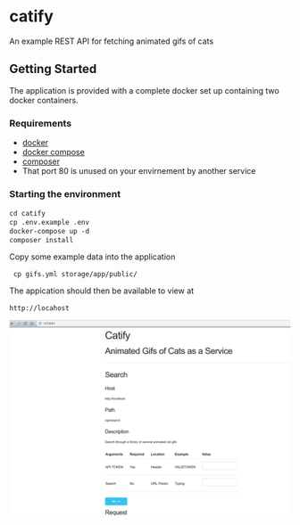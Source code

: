 # catify
An example REST API for fetching animated gifs of cats

## Getting Started

The application is provided with a complete docker set up containing two docker containers. 

### Requirements

* [docker](https://docs.docker.com/install/)
* [docker compose](https://docs.docker.com/compose/install/)
* [composer](https://getcomposer.org/download/)
* That port 80 is unused on your envirnement by another service

### Starting the environment

    cd catify
    cp .env.example .env
    docker-compose up -d
    composer install
    
Copy some example data into the application

     cp gifs.yml storage/app/public/


The appication should then be available to view at 

    http://locahost

![Screenshot](/screenshot.png)
